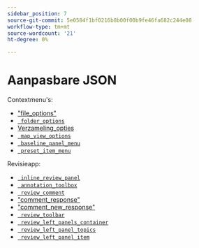 ```yaml
---
sidebar_position: 7
source-git-commit: 5e0584f1bf0216b8b00f00b9fe46fa682c244e08
workflow-type: tm+mt
source-wordcount: '21'
ht-degree: 0%

---
```



# Aanpasbare JSON

Contextmenu&#39;s:

- [&quot;file_options&quot;](./../../jsons/context_menus/file_options.json)
- [` folder_options`](./../../jsons/context_menus/folder_options.json)
- [Verzameling_opties](./../../jsons/context_menus/collection_options.json)
- [` map_view_options`](./../../jsons/context_menus/map_view_options.json)
- [` baseline_panel_menu`](./../../jsons/context_menus/baseline_panel_menu.json)
- [` preset_item_menu`](./../../jsons/context_menus/preset_item_menu.json)

Revisieapp:

- [` inline_review_panel`](./../../jsons/review_app/inline_review_panel.json)
- [` annotation_toolbox`](./../../jsons/review_app/annotation_toolbox.json)
- [` review_comment`](./../../jsons/review_app/review_comment.json)
- [&quot;comment_response&quot;](./../../jsons/review_app/comment_reply.json)
- [&quot;comment_new_response&quot;](./../../jsons/review_app/comment_new_reply.json)
- [` review_toolbar`](./../../jsons/review_app/review_toolbar.json)
- [` review_left_panels_container`](./../../jsons/review_app/review_left_panels_container.json)
- [` review_left_panel_topics`](./../../jsons/review_app/review_left_panel_topics.json)
- [` review_left_panel_item`](./../../jsons/review_app/review_left_panel_item.json)

